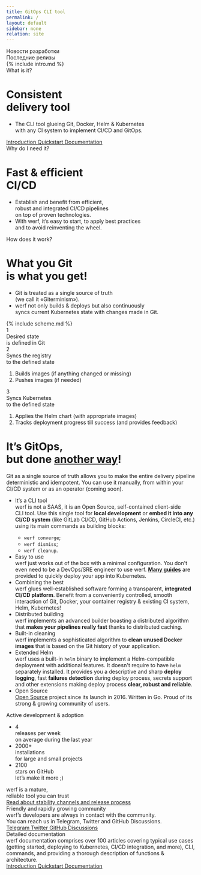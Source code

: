 ```yaml
---
title: GitOps CLI tool
permalink: /
layout: default
sidebar: none
relation: site
---
```


<div class="news-and-updates">
    <div class="news-and-updates__block">
        <div class="news-and-updates__title">
            Новости разработки
        </div>
        <div class="news-and-updates__item" id="nau-news"></div>
    </div>
    <div class="news-and-updates__block">
        <div class="news-and-updates__title">
            Последние релизы
        </div>
        <div class="news-and-updates__row" id="nau-releases"></div>
    </div>
</div>

<div class="intro-scheme" id="intro-scheme">
    <div class="page__container intro-scheme__container">
        {% include intro.md %}
    </div>
</div>

<div class="intro">
    <div class="intro__bg" id="intro-bg"></div>
    <div class="page__container intro__container">
        <div class="intro__row">
            <div class="intro__row-item" id="intro-title">
                <div class="intro__subtitle">What is it?</div>
                <h1 class="intro__title">Consistent<br/>delivery tool</h1>
                <ul class="intro__features">
                    <li>The CLI tool glueing Git, Docker, Helm & Kubernetes<br/>
                    with any CI system to implement CI/CD and GitOps.</li>
                </ul>
                <div class="intro__btns page__btn-group">
                    <a href="{{ "introduction.html" | true_relative_url }}" target="_blank" class="page__btn page__btn_b page__btn_small">
                        Introduction
                    </a>
                    <a href="{{ "documentation/quickstart.html" | true_relative_url }}" target="_blank" class="page__btn page__btn_b page__btn_small">
                        Quickstart
                    </a>
                    <a href="{{ "documentation/index.html" | true_relative_url }}" target="_blank" class="page__btn page__btn_b page__btn_small">
                        Documentation
                    </a>
                </div>
            </div>
        </div>
    </div>
</div>

<div class="intro">
    <div class="page__container intro__container">
        <div class="intro__row">
            <div class="intro__row-item" id="intro-title">
                <div class="intro__subtitle">Why do I need it?</div>
                <h1 class="intro__title">Fast & efficient<br/>CI/CD</h1>
                <ul class="intro__features">
                    <li>Establish and benefit from efficient,<br/>
                    robust and integrated CI/CD pipelines<br/>
                    on top of proven technologies.</li>
                    <li>With werf, it’s easy to start, to apply best practices<br/>
                    and to avoid reinventing the wheel.</li>
                </ul>
            </div>
        </div>
    </div>
</div>

<div class="presentation" id="presentation">
    <div class="page__container presentation__container">
        <div class="presentation__row">
            <div class="presentation__row-item" id="presentation-title">
                <div class="presentation__subtitle">How does it work?</div>
                <h1 class="presentation__title">What you Git<br/> is what you get!</h1>
                <ul class="presentation__features">
                    <li>Git is treated as a single source of truth<br/>
                    (we call it «Giterminism»).</li>
                    <li>werf not only builds & deploys but also continuously<br/>
                    syncs current Kubernetes state with changes made in Git.</li>
                </ul>
            </div>
            <div class="presentation__row-item presentation__row-item_scheme">
                {% include scheme.md %}
            </div>
        </div>
    </div>
</div>

<div class="page__container">
    <div class="presentation-notes">
        <div class="presentation-notes__item" id="presentation-notes-1">
            <div class="presentation-notes__item-num">1</div>
            <div class="presentation-notes__item-title">
                Desired state<br>
                is defined in Git
            </div>
            <div class="presentation-notes__item-text"></div>
        </div>
        <div class="presentation-notes__item" id="presentation-notes-2">
            <div class="presentation-notes__item-num">2</div>
            <div class="presentation-notes__item-title">
                Syncs the registry<br>
                to the defined state
            </div>
            <div class="presentation-notes__item-text">
                <ol>
                    <li>
                        Builds images (if anything changed or missing)
                    </li>
                    <li>
                        Pushes images (if needed)
                    </li>
                </ol>
            </div>
        </div>
        <div class="presentation-notes__item" id="presentation-notes-3">
            <div class="presentation-notes__item-num">3</div>
            <div class="presentation-notes__item-title">
                Syncs Kubernetes<br>
                to the defined state
            </div>
            <div class="presentation-notes__item-text">
                <ol>
                    <li>
                        Applies the Helm chart (with appropriate images)
                    </li>
                    <li>
                        Tracks deployment progress till success (and provides feedback)
                    </li>
                </ol>
            </div>
        </div>
    </div>
</div>

<div class="welcome">
    <div class="page__container">
        <div class="welcome__content">
            <h1 class="welcome__title">
                It’s GitOps,<br/>
                but done <a href="https://www.youtube.com/watch?v=FPMuVdW2hYs"><b>another way</b></a>!
            </h1>
            <div class="welcome__subtitle">
                Git as a single source of&nbsp;truth allows you to&nbsp;make the&nbsp;entire delivery pipeline deterministic and&nbsp;idempotent.
                You can use it manually, from within your CI/CD system or&nbsp;as&nbsp;an&nbsp;operator (coming&nbsp;soon).
            </div>
        </div>
    </div>
</div>

<div class="features">
    <div class="page__container">
        <ul class="features__list">
            <li class="features__list-item">
                <div class="features__list-item-icon features__list-item-icon_lifecycle"></div>
                <div class="features__list-item-title">It’s a CLI tool</div>
                <div class="features__list-item-text">
                    werf is not a SAAS, it is an Open Source, self-contained client-side CLI&nbsp;tool. Use this single tool for <b>local development</b> or <b>embed it into any CI/CD system</b> (like GitLab CI/CD, GitHub Actions, Jenkins, CircleCI, etc.) using its main commands as building blocks:
                    <ul>
                        <li><code>werf converge</code>;</li>
                        <li><code>werf dismiss</code>;</li>
                        <li><code>werf cleanup</code>.</li>
                    </ul>
                </div>
            </li>
            <li class="features__list-item">
                <div class="features__list-item-icon features__list-item-icon_easy"></div>
                <div class="features__list-item-title">Easy to use</div>
                <div class="features__list-item-text">
                    werf just works out of the box with a minimal configuration. You don't even need to be a DevOps/SRE engineer to use werf. <a href="{{ "documentation/guides.html" | true_relative_url }}"><b>Many guides</b></a> are provided to quickly deploy your app into Kubernetes.
                </div>
            </li>
            <li class="features__list-item">
                <div class="features__list-item-icon features__list-item-icon_config"></div>
                <div class="features__list-item-title">Combining the best</div>
                <div class="features__list-item-text">
                    werf glues well-established software forming a transparent, <b>integrated CI/CD platform</b>. Benefit from a conveniently controlled, smooth interaction of Git, Docker, your container registry &amp; existing CI system, Helm, Kubernetes!
                </div>
            </li>
            <li class="features__list-item">
                <div class="features__list-item-icon features__list-item-icon_kubernetes"></div>
                <div class="features__list-item-title">Distributed building</div>
                <div class="features__list-item-text">
                    werf implements an advanced builder boasting a distributed algorithm that <b>makes your pipelines really fast</b> thanks to distributed caching.
                </div>
            </li>
            <li class="features__list-item">
                <div class="features__list-item-icon features__list-item-icon_debug"></div>
                <div class="features__list-item-title">Built-in cleaning</div>
                <div class="features__list-item-text">
                    werf implements a sophisticated algorithm to <b>clean unused Docker images</b> that is based on the Git history of your application.
                </div>
            </li>
            <li class="features__list-item">
                <div class="features__list-item-icon features__list-item-icon_helm"></div>
                <div class="features__list-item-title">Extended Helm</div>
                <div class="features__list-item-text">
                    werf uses a built-in <code>helm</code> binary to implement a Helm-compatible deployment with additional features. It doesn't require to have <code>helm</code> separately installed. It provides you a descriptive and sharp <b>deploy logging</b>, fast <b>failures detection</b> during deploy process, secrets support and other extensions making deploy process <b>clear, robust and reliable</b>.
                </div>
            </li>
            <li class="features__list-item features__list-item_special">
                <div class="features__list-item-title">Open Source</div>
                <div class="features__list-item-description">
                    <a href="https://github.com/werf/werf" target="_blank">Open Source</a> project since its launch in 2016. Written in Go. Proud of its strong &amp; growing community of users.
                </div>
            </li>
        </ul>
    </div>
</div>

<div class="stats">
    <div class="page__container">
        <div class="stats__content">
            <div class="stats__title">Active development & adoption</div>
            <ul class="stats__list">
                <li class="stats__list-item">
                    <div class="stats__list-item-num">4</div>
                    <div class="stats__list-item-title">releases per week</div>
                    <div class="stats__list-item-subtitle">on average during the last year</div>
                </li>
                <li class="stats__list-item">
                    <div class="stats__list-item-num">2000+</div>
                    <div class="stats__list-item-title">installations</div>
                    <div class="stats__list-item-subtitle">for large and small projects</div>
                </li>
                <li class="stats__list-item">
                    <div class="stats__list-item-num gh_counter">2100</div>
                    <div class="stats__list-item-title">stars on GitHub</div>
                    <div class="stats__list-item-subtitle">let’s make it more ;)</div>
                </li>
            </ul>
        </div>
    </div>
</div>

<div class="reliability">
    <div class="page__container">
        <div class="reliability__content">
            <div class="reliability__column">
                <div class="reliability__title">
                    werf is a mature,<br>
                    reliable tool you can trust
                </div>
                <a href="{{ "installation.html#all-changes-in-werf-go-through-all-stability-channels" | true_relative_url }}" class="page__btn page__btn_b page__btn_small page__btn_inline">
                    Read about stability channels and release process
                </a>
            </div>
            <div class="reliability__column reliability__column_image">
                <div class="reliability__image"></div>
            </div>
        </div>
    </div>
</div>

<div class="community">
    <div class="page__container">
        <div class="community__content">
            <div class="community__title">Friendly and rapidly growing community</div>
            <div class="community__subtitle">werf’s developers are always in contact with the community.<br/> You can reach us in Telegram, Twitter and GitHub Discussions.</div>
            <div class="community__btns">
                <a href="{{ site.social_links[page.lang].telegram }}" target="_blank" class="page__btn page__btn_w community__btn">
                    <span class="page__icon page__icon_telegram"></span>
                    Telegram
                </a>
                <a href="{{ site.social_links[page.lang].twitter }}" target="_blank" class="page__btn page__btn_w community__btn">
                    <span class="page__icon page__icon_twitter"></span>
                    Twitter
                </a>
                <a href="https://github.com/werf/werf/discussions" rel="noopener noreferrer" target="_blank" class="page__btn page__btn_w community__btn">
                    <span class="page__icon page__icon_github"></span>
                    GitHub Discussions
                </a>
            </div>
        </div>
    </div>
</div>

<div class="page__container">
    <div class="documentation">
        <div class="documentation__image">
        </div>
        <div class="documentation__info">
            <div class="documentation__info-title">
                Detailed documentation
            </div>
            <div class="documentation__info-text">
                werf documentation comprises over 100 articles covering typical use cases (getting started, deploying to Kubernetes, CI/CD integration, and more), CLI, commands, and providing a thorough description of functions & architecture.
            </div>
        </div>
        <div class="documentation__btns">
            <a href="{{ "introduction.html" | true_relative_url }}" class="page__btn page__btn_b documentation__btn">
                Introduction
            </a>
            <a href="{{ "documentation/quickstart.html" | true_relative_url }}" class="page__btn page__btn_o documentation__btn">
                Quickstart
            </a>
            <a href="{{ "documentation/index.html" | true_relative_url }}" class="page__btn page__btn_o documentation__btn">
                Documentation
            </a>
        </div>
    </div>
</div>
